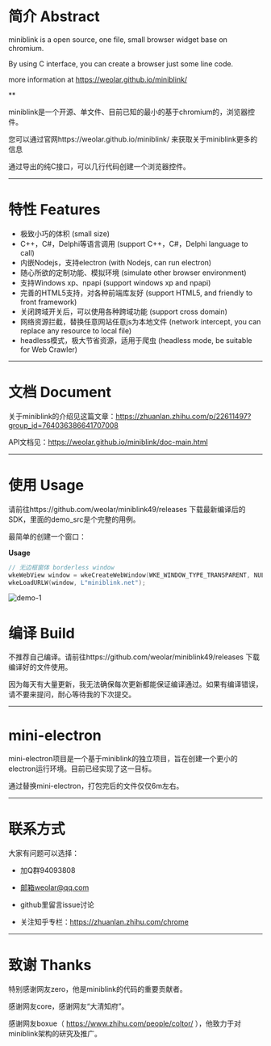 # 简介 Abstract

miniblink is a open source, one file, small browser widget base on chromium.

By using C interface, you can create a browser just some line code.

more information at https://weolar.github.io/miniblink/

**

miniblink是一个开源、单文件、目前已知的最小的基于chromium的，浏览器控件。

您可以通过官网https://weolar.github.io/miniblink/ 来获取关于miniblink更多的信息

通过导出的纯C接口，可以几行代码创建一个浏览器控件。


----

# 特性 Features

- 极致小巧的体积 (small size)
- C++，C#，Delphi等语言调用 (support C++，C#，Delphi language to call)
- 内嵌Nodejs，支持electron (with Nodejs, can run electron)
- 随心所欲的定制功能、模拟环境 (simulate other browser environment)
- 支持Windows xp、npapi (support windows xp and npapi)
- 完善的HTML5支持，对各种前端库友好 (support HTML5, and friendly to front framework)
- 关闭跨域开关后，可以使用各种跨域功能 (support cross domain)
- 网络资源拦截，替换任意网站任意js为本地文件 (network intercept, you can replace any resource to local file)
- headless模式，极大节省资源，适用于爬虫 (headless mode, be suitable for Web Crawler)

----

# 文档 Document

关于miniblink的介绍见这篇文章：https://zhuanlan.zhihu.com/p/22611497?group_id=764036386641707008

API文档见：https://weolar.github.io/miniblink/doc-main.html 

----

# 使用 Usage
请前往https://github.com/weolar/miniblink49/releases 下载最新编译后的SDK，里面的demo_src是个完整的用例。

最简单的创建一个窗口：

**Usage**

```cpp
// 无边框窗体 borderless window
wkeWebView window = wkeCreateWebWindow(WKE_WINDOW_TYPE_TRANSPARENT, NULL, 0, 0, 640, 480);  
wkeLoadURLW(window, L"miniblink.net");
```
![demo-1](https://weolar.github.io/miniblink/assets/images/demo-0.gif)

# 编译 Build

不推荐自己编译。请前往https://github.com/weolar/miniblink49/releases 下载编译好的文件使用。

因为每天有大量更新，我无法确保每次更新都能保证编译通过。如果有编译错误，请不要来提问，耐心等待我的下次提交。

----

# mini-electron

mini-electron项目是一个基于miniblink的独立项目，旨在创建一个更小的electron运行环境。目前已经实现了这一目标。

通过替换mini-electron，打包完后的文件仅仅6m左右。

----

# 联系方式

大家有问题可以选择：

- 加Q群94093808

- 邮箱weolar@qq.com

- github里留言issue讨论

- 关注知乎专栏：https://zhuanlan.zhihu.com/chrome

----

# 致谢 Thanks

特别感谢网友zero，他是miniblink的代码的重要贡献者。

感谢网友core，感谢网友“大清知府”。

感谢网友boxue（ https://www.zhihu.com/people/coltor/ ），他致力于对miniblink架构的研究及推广。



